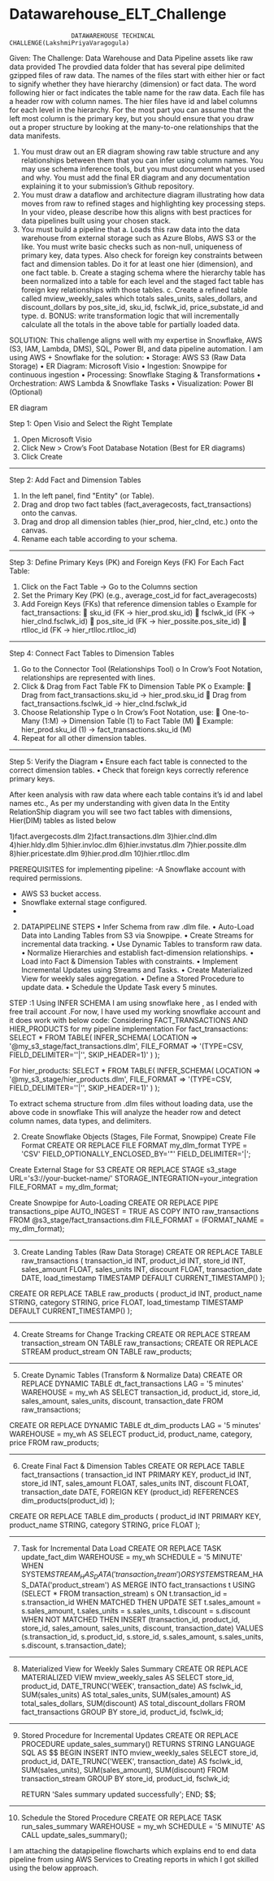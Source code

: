 # Datawarehouse_ELT_Challenge
		             DATAWAREHOUSE TECHINCAL CHALLENGE(LakshmiPriyaVaragogula)
Given:
The Challenge: Data Warehouse and Data Pipeline assets like raw data provided The provdied data folder that has several pipe delimited gzipped files of raw data. The names of the files start with either hier or fact to signify whether they have hierarchy (dimension) or fact data. The word following hier or fact indicates the table name for the raw data. Each file has a header row with column names. The hier files have id and label columns for each level in the hierarchy. For the most part you can assume that the left most column is the primary key, but you should ensure that you draw out a proper structure by looking at the many-to-one relationships that the data manifests. 
1. You must draw out an ER diagram showing raw table structure and any relationships between them that you can infer using column names. You may use schema inference tools, but you must document what you used and why. You must add the final ER diagram and any documentation explaining it to your submission’s Github repository.
2. You must draw a dataflow and architecture diagram illustrating how data moves from raw to refined stages and highlighting key processing steps. In your video, please describe how this aligns with best practices for data pipelines built using your chosen stack.
 3. You must build a pipeline that a. Loads this raw data into the data warehouse from external storage such as Azure Blobs, AWS S3 or the like. You must write basic checks such as non-null, uniqueness of primary key, data types. Also check for foreign key constraints between fact and dimension tables. Do it for at least one hier (dimension), and one fact table. b. Create a staging schema where the hierarchy table has been normalized into a table for each level and the staged fact table has foreign key relationships with those tables. c. Create a refined table called mview_weekly_sales which totals sales_units, sales_dollars, and discount_dollars by pos_site_id, sku_id, fsclwk_id, price_substate_id and type. d. BONUS: write transformation logic that will incrementally calculate all the totals in the above table for partially loaded data.

SOLUTION:
This challenge aligns well with my expertise in Snowflake, AWS (S3, IAM, Lambda, DMS), SQL, Power BI, and data pipeline automation.
I am using AWS + Snowflake for the solution:
•	Storage: AWS S3 (Raw Data Storage)
•	ER Diagram: Microsoft Visio
•	Ingestion: Snowpipe for continuous ingestion
•	Processing: Snowflake Staging & Transformations
•	Orchestration: AWS Lambda & Snowflake Tasks
•	Visualization: Power BI (Optional)




ER diagram
 
Step 1: Open Visio and Select the Right Template
1.	Open Microsoft Visio
2.	Click New > Crow’s Foot Database Notation (Best for ER diagrams)
3.	Click Create
________________________________________
Step 2: Add Fact and Dimension Tables
1.	In the left panel, find "Entity" (or Table).
2.	Drag and drop two fact tables (fact_averagecosts, fact_transactions) onto the canvas.
3.	Drag and drop all dimension tables (hier_prod, hier_clnd, etc.) onto the canvas.
4.	Rename each table according to your schema.
________________________________________
Step 3: Define Primary Keys (PK) and Foreign Keys (FK)
For Each Fact Table:
1.	Click on the Fact Table → Go to the Columns section
2.	Set the Primary Key (PK) (e.g., average_cost_id for fact_averagecosts)
3.	Add Foreign Keys (FKs) that reference dimension tables
o	Example for fact_transactions:
	sku_id (FK → hier_prod.sku_id)
	fsclwk_id (FK → hier_clnd.fsclwk_id)
	pos_site_id (FK → hier_possite.pos_site_id)
	rtlloc_id (FK → hier_rtlloc.rtlloc_id)
________________________________________
Step 4: Connect Fact Tables to Dimension Tables
1.	Go to the Connector Tool (Relationships Tool)
o	In Crow’s Foot Notation, relationships are represented with lines.
2.	Click & Drag from Fact Table FK to Dimension Table PK
o	Example:
	Drag from fact_transactions.sku_id → hier_prod.sku_id
	Drag from fact_transactions.fsclwk_id → hier_clnd.fsclwk_id
3.	Choose Relationship Type
o	In Crow’s Foot Notation, use:
	One-to-Many (1:M) → Dimension Table (1) to Fact Table (M)
	Example: hier_prod.sku_id (1) → fact_transactions.sku_id (M)
4.	Repeat for all other dimension tables.
________________________________________
Step 5: Verify the Diagram
•	Ensure each fact table is connected to the correct dimension tables.
•	Check that foreign keys correctly reference primary keys.


After keen analysis with raw data where each table contains it’s id and label names etc., 
As per my understanding with given data In the Entity RelationShip diagram you will see two fact tables with dimensions, Hier(DIM) tables  as listed below 

1)fact.avergecosts.dlm
 2)fact.transactions.dlm
 3)hier.clnd.dlm
 4)hier.hldy.dlm
 5)hier.invloc.dlm 
6)hier.invstatus.dlm
 7)hier.possite.dlm 
8)hier.pricestate.dlm
 9)hier.prod.dlm 
10)hier.rtlloc.dlm

PREREQUISITES for implementing pipeline:
-A Snowflake account with required permissions.
- AWS S3 bucket access.
- Snowflake external stage configured.
- 
2) DATAPIPELINE STEPS
•	Infer Schema from raw .dlm file.
•	Auto-Load Data into Landing Tables from S3 via Snowpipe.
•	Create Streams for incremental data tracking.
•	Use Dynamic Tables to transform raw data.
•	Normalize Hierarchies and establish fact-dimension relationships.
•	Load into Fact & Dimension Tables with constraints.
•	Implement Incremental Updates using Streams and Tasks.
•	Create Materialized View for weekly sales aggregation.
•	Define a Stored Procedure to update data.
•	Schedule the Update Task every 5 minutes.


STEP :1 Using INFER SCHEMA 
I am using snowflake here , as I ended with free trail account .For now, I have used my working snowflake account and it does work with below code:
Considering FACT_TRANSACTIONS AND HIER_PRODUCTS for my pipeline implementation
For fact_transactions:
SELECT *
FROM TABLE(
    INFER_SCHEMA(
        LOCATION => '@my_s3_stage/fact_transactions.dlm',
        FILE_FORMAT => '(TYPE=CSV, FIELD_DELIMITER=''|'', SKIP_HEADER=1)'
    )
);


For hier_products:
SELECT *
FROM TABLE(
    INFER_SCHEMA(
        LOCATION => '@my_s3_stage/hier_products.dlm',
        FILE_FORMAT => '(TYPE=CSV, FIELD_DELIMITER=''|'', SKIP_HEADER=1)'
    )
);

To extract schema structure from .dlm files without loading data, use the above code in snowflake 
This will analyze the header row and detect column names, data types, and delimiters.

2. Create Snowflake Objects (Stages, File Format, Snowpipe)
Create File Format
CREATE OR REPLACE FILE FORMAT my_dlm_format
TYPE = 'CSV'
FIELD_OPTIONALLY_ENCLOSED_BY='"'
FIELD_DELIMITER='|';

Create External Stage for S3
CREATE OR REPLACE STAGE s3_stage
URL='s3://your-bucket-name/'
STORAGE_INTEGRATION=your_integration
FILE_FORMAT = my_dlm_format;

Create Snowpipe for Auto-Loading
CREATE OR REPLACE PIPE transactions_pipe AUTO_INGEST = TRUE AS
COPY INTO raw_transactions
FROM @s3_stage/fact_transactions.dlm
FILE_FORMAT = (FORMAT_NAME = my_dlm_format);
________________________________________

3. Create Landing Tables (Raw Data Storage)
CREATE OR REPLACE TABLE raw_transactions (
    transaction_id INT,
    product_id INT,
    store_id INT,
    sales_amount FLOAT,
    sales_units INT,
    discount FLOAT,
    transaction_date DATE,
    load_timestamp TIMESTAMP DEFAULT CURRENT_TIMESTAMP()
);

CREATE OR REPLACE TABLE raw_products (
    product_id INT,
    product_name STRING,
    category STRING,
    price FLOAT,
    load_timestamp TIMESTAMP DEFAULT CURRENT_TIMESTAMP()
);
________________________________________
4. Create Streams for Change Tracking
CREATE OR REPLACE STREAM transaction_stream ON TABLE raw_transactions;
CREATE OR REPLACE STREAM product_stream ON TABLE raw_products;
________________________________________

5. Create Dynamic Tables (Transform & Normalize Data)
CREATE OR REPLACE DYNAMIC TABLE dt_fact_transactions
LAG = '5 minutes'
WAREHOUSE = my_wh
AS
SELECT
    transaction_id, 
    product_id, 
    store_id, 
    sales_amount, 
    sales_units, 
    discount, 
    transaction_date
FROM raw_transactions;

CREATE OR REPLACE DYNAMIC TABLE dt_dim_products
LAG = '5 minutes'
WAREHOUSE = my_wh
AS
SELECT
    product_id, 
    product_name, 
    category, 
    price
FROM raw_products;
________________________________________

6. Create Final Fact & Dimension Tables
CREATE OR REPLACE TABLE fact_transactions (
    transaction_id INT PRIMARY KEY,
    product_id INT,
    store_id INT,
    sales_amount FLOAT,
    sales_units INT,
    discount FLOAT,
    transaction_date DATE,
    FOREIGN KEY (product_id) REFERENCES dim_products(product_id)
);

CREATE OR REPLACE TABLE dim_products (
    product_id INT PRIMARY KEY,
    product_name STRING,
    category STRING,
    price FLOAT
);
________________________________________
7. Task for Incremental Data Load
CREATE OR REPLACE TASK update_fact_dim
WAREHOUSE = my_wh
SCHEDULE = '5 MINUTE'
WHEN SYSTEM$STREAM_HAS_DATA('transaction_stream') OR SYSTEM$STREAM_HAS_DATA('product_stream')
AS
MERGE INTO fact_transactions t
USING (SELECT * FROM transaction_stream) s
ON t.transaction_id = s.transaction_id
WHEN MATCHED THEN UPDATE SET
    t.sales_amount = s.sales_amount,
    t.sales_units = s.sales_units,
    t.discount = s.discount
WHEN NOT MATCHED THEN
INSERT (transaction_id, product_id, store_id, sales_amount, sales_units, discount, transaction_date)
VALUES (s.transaction_id, s.product_id, s.store_id, s.sales_amount, s.sales_units, s.discount, s.transaction_date);
________________________________________
8. Materialized View for Weekly Sales Summary
CREATE OR REPLACE MATERIALIZED VIEW mview_weekly_sales AS
SELECT
    store_id,
    product_id,
    DATE_TRUNC('WEEK', transaction_date) AS fsclwk_id,
    SUM(sales_units) AS total_sales_units,
    SUM(sales_amount) AS total_sales_dollars,
    SUM(discount) AS total_discount_dollars
FROM fact_transactions
GROUP BY store_id, product_id, fsclwk_id;
________________________________________
9. Stored Procedure for Incremental Updates
CREATE OR REPLACE PROCEDURE update_sales_summary()
RETURNS STRING
LANGUAGE SQL
AS 
$$
BEGIN
    INSERT INTO mview_weekly_sales
    SELECT
        store_id,
        product_id,
        DATE_TRUNC('WEEK', transaction_date) AS fsclwk_id,
        SUM(sales_units),
        SUM(sales_amount),
        SUM(discount)
    FROM transaction_stream
    GROUP BY store_id, product_id, fsclwk_id;
    
    RETURN 'Sales summary updated successfully';
END;
$$;
________________________________________
10. Schedule the Stored Procedure
CREATE OR REPLACE TASK run_sales_summary
WAREHOUSE = my_wh
SCHEDULE = '5 MINUTE'
AS CALL update_sales_summary();


I am attaching the datapipeline flowcharts which explains end to end data pipeline from using AWS Services to Creating reports in which I got skilled using the below approach.

 
